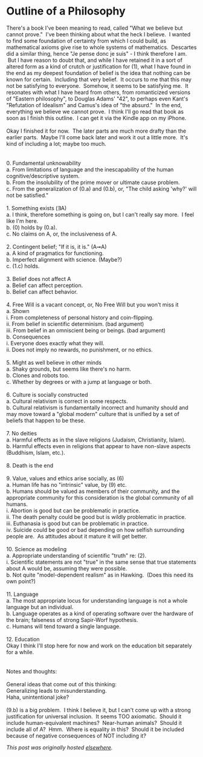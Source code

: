 # Outline of a Philosophy

<p>There's a book I've been meaning to read, called "What we believe but cannot prove." &#160;I've been thinking about what the heck I believe. &#160;I wanted to find some foundation of certainty from which I could build, as mathematical axioms give rise to whole systems of mathematics. &#160;Descartes did a similar thing, hence "Je pense donc je suis" - I think therefore I am. &#160;But I have reason to doubt that, and while I have retained it in a sort of altered form as a kind of crutch or justification for (1), what I have found in the end as my deepest foundation of belief is the idea that nothing can be known for certain. &#160;Including that very belief. &#160;It occurs to me that this may not be satisfying to everyone. &#160;Somehow, it seems to be satisfying me. &#160;It resonates with what I have heard from others, from romanticized versions of "Eastern philosophy", to Douglas Adams' "42", to perhaps even Kant's "Refutation of Idealism" and Camus's idea of "the absurd." &#160;In the end, everything we believe we cannot prove. &#160;I think I'll go read that book as soon as I finish this outline. &#160;I can get it via the Kindle app on my iPhone.<br><br>Okay I finished it for now. &#160;The later parts are much more drafty than the earlier parts. &#160;Maybe I'll come back later and work it out a little more. &#160;It's kind of including a lot; maybe too much.<br><br><br>0. Fundamental unknowability<br><span class="Apple-tab-span"> </span>a. From limitations of language and the inescapability of the human cognitive/descriptive system.<br><span class="Apple-tab-span"> </span>b. From the insolubility of the prime mover or ultimate cause problem.<br><span class="Apple-tab-span"> </span>c. From the generalization of (0.a) and (0.b), or, "The child asking 'why?' will not be satisfied."<br><br>1. Something exists (&#8707;A)<br><span class="Apple-tab-span"> </span>a. I think, therefore something is going on, but I can't really say more. &#160;I feel like I'm here.<br><span class="Apple-tab-span"> </span>b. (0) holds by (0.a).<br><span class="Apple-tab-span"> </span>c. No claims on A, or, the inclusiveness of A.<br><br>2. Contingent belief; "If it is, it is." (A&#10142;A)<br><span class="Apple-tab-span"> </span>a. A kind of pragmatics for functioning.<br><span class="Apple-tab-span"> </span>b. Imperfect alignment with science. (Maybe?)<br><span class="Apple-tab-span"> </span>c. (1.c) holds.<br><br>3. Belief does not affect A<br><span class="Apple-tab-span"> </span>a. Belief can affect perception.<br><span class="Apple-tab-span"> </span>b. Belief can affect behavior.<br><br>4. Free Will is a vacant concept, or, No Free Will but you won't miss it<br><span class="Apple-tab-span"> </span>a. Shown<br><span class="Apple-tab-span">  </span>i. From completeness of personal history and coin-flipping.<br><span class="Apple-tab-span">  </span>ii. From belief in scientific determinism. (bad argument)<br><span class="Apple-tab-span">  </span>iii. From belief in an omniscient being or beings. (bad argument)<br><span class="Apple-tab-span"> </span>b. Consequences<br><span class="Apple-tab-span">  </span>i. Everyone does exactly what they will.<br><span class="Apple-tab-span">  </span>ii. Does not imply no rewards, no punishment, or no ethics.<br><br>5. Might as well believe in other minds<br><span class="Apple-tab-span"> </span>a. Shaky grounds, but seems like there's no harm.<br><span class="Apple-tab-span"> </span>b. Clones and robots too.<br><span class="Apple-tab-span"> </span>c. Whether by degrees or with a jump at language or both.<br><br>6. Culture is socially constructed<br><span class="Apple-tab-span"> </span>a. Cultural relativism is correct in some respects.<br><span class="Apple-tab-span"> </span>b. Cultural relativism is fundamentally incorrect and humanity should and may move toward a "global modern" culture that is unified by a set of beliefs that happen to be these.<br><br>7. No deities<br><span class="Apple-tab-span"> </span>a. Harmful effects as in the slave religions (Judaism, Christianity, Islam).<br><span class="Apple-tab-span"> </span>b. Harmful effects even in religions that appear to have non-slave aspects (Buddhism, Islam, etc.).<br><br>8. Death is the end<br><br>9. Value, values and ethics arise socially, as (6)<br><span class="Apple-tab-span"> </span>a. Human life has no "intrinsic" value, by (9) etc.<br><span class="Apple-tab-span"> </span>b. Humans should be valued as members of their community, and the appropriate community for this consideration is the global community of all humans.<br><span class="Apple-tab-span">  </span>i. Abortion is good but can be problematic in practice.<br><span class="Apple-tab-span">  </span>ii. The death penalty could be good but is wildly problematic in practice.<br><span class="Apple-tab-span">  </span>iii. Euthanasia is good but can be problematic in practice.<br><span class="Apple-tab-span">  </span>iv. Suicide could be good or bad depending on how selfish surrounding people are. &#160;As attitudes about it mature it will get better.<br><br>10. Science as modeling<br><span class="Apple-tab-span"> </span>a. Appropriate understanding of scientific "truth" re: (2).<br><span class="Apple-tab-span">  </span>i. Scientific statements are not "true" in the same sense that true statements about A would be, assuming they were possible.<br><span class="Apple-tab-span"> </span>b. Not quite "model-dependent realism" as in Hawking. &#160;(Does this need its own point?)<br><br>11. Language<br><span class="Apple-tab-span"> </span>a. The most appropriate locus for understanding language is not a whole language but an individual.<br><span class="Apple-tab-span"> </span>b. Language operates as a kind of operating software over the hardware of the brain; falseness of strong Sapir-Worf hypothesis.<br><span class="Apple-tab-span"> </span>c. Humans will tend toward a single language.<br><br>12. Education<br>Okay I think I'll stop here for now and work on the education bit separately for a while.<br><br><br>Notes and thoughts:<br><br>General ideas that come out of this thinking:<br>Generalizing leads to misunderstanding.<br>Haha, unintentional joke?<br><br>(9.b) is a big problem. &#160;I think I believe it, but I can't come up with a strong justification for universal inclusion. &#160;It seems TOO axiomatic. &#160;Should it include human-equivalent machines? &#160;Near-human animals? &#160;Should it include all of A? &#160;Hmm. &#160;Where is equality in this? &#160;Should it be included because of negative consequences of NOT including it?</p>


*This post was originally hosted [elsewhere](http://planspace.blogspot.com/2011/02/outline-of-philosophy.html).*
